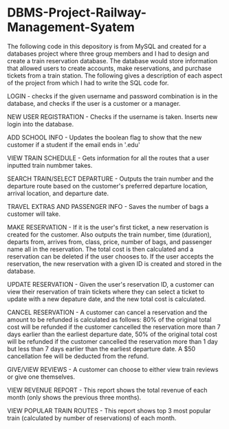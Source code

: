 # DBMS-Project-Railway-Management-Syatem




The following code in this depository is from MySQL and created for a databases project where three group members and I had to design and create a train reservation database. The database would store information that allowed users to create accounts, make reservations, and purchase tickets from a train station. The following gives a description of each aspect of the project from which I had to write the SQL code for.

LOGIN - checks if the given username and password combination is in the database, and checks if the user is a customer or a manager.

NEW USER REGISTRATION - Checks if the username is taken. Inserts new login into the database.

ADD SCHOOL INFO - Updates the boolean flag to show that the new customer if a student if the email ends in '.edu'

VIEW TRAIN SCHEDULE - Gets information for all the routes that a user inputted train numbmer takes.

SEARCH TRAIN/SELECT DEPARTURE - Outputs the train number and the departure route based on the customer's preferred departure location, arrival location, and departure date.

TRAVEL EXTRAS AND PASSENGER INFO - Saves the number of bags a customer will take.

MAKE RESERVATION - If it is the user's first ticket, a new reservation is created for the customer. Also outputs the train number, time (duration), departs from, arrives from, class, price, number of bags, and passenger name all in the reservation. The total cost is then calculated and a reservation can be deleted if the user chooses to. If the user accepts the reservation, the new reservation with a given ID is created and stored in the database.

UPDATE RESERVATION - Given the user's reservation ID, a customer can view their reservation of train tickets where they can select a ticket to update with a new depature date, and the new total cost is calculated.

CANCEL RESERVATION - A customer can cancel a reservation and the amount to be refunded is calculated as follows: 80% of the original total cost will be refunded if the customer cancelled the reservation more than 7 days earlier than the earliest departure date, 50% of the original total cost will be refunded if the customer cancelled the reservation more than 1 day but less than 7 days earlier than the earliest departure date. A $50 cancellation fee will be deducted from the refund.

GIVE/VIEW REVIEWS - A customer can choose to either view train reviews or give one themselves.

VIEW REVENUE REPORT - This report shows the total revenue of each month (only shows the previous three months).

VIEW POPULAR TRAIN ROUTES - This report shows top 3 most popular train (calculated by number of reservations) of each month.
